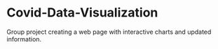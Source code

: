 # Covid-Data-Visualization
Group project creating a web page with interactive charts and updated information. 
